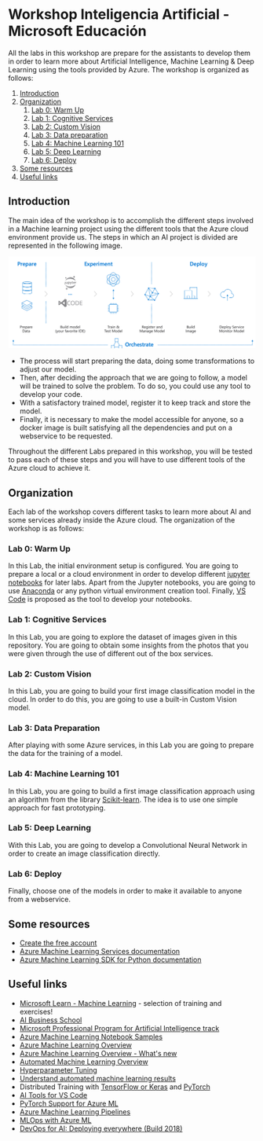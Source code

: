 # Workshop Inteligencia Artificial - Microsoft Educación

All the labs in this workshop are prepare for the assistants to develop them in order to learn more about Artificial Intelligence, Machine Learning & Deep Learning using the tools provided by Azure.
The workshop is organized as follows:

1. [Introduction](#introduction)
2. [Organization](#organization)
    1. [Lab 0: Warm Up](#lab-0:-warm-up)
    2. [Lab 1: Cognitive Services](#lab-1:-cognitive-services)
    3. [Lab 2: Custom Vision](#lab-2:-custom-vision)
    4. [Lab 3: Data preparation](#lab-3:-data-preparation)
    5. [Lab 4: Machine Learning 101](#lab-4:-machine-learning-101)
    6. [Lab 5: Deep Learning](#lab-5:-deep-learning)
    7. [Lab 6: Deploy](#lab-6:-deploy)
3. [Some resources](#Some-resources)
4. [Useful links](#useful-links)

## Introduction

The main idea of the workshop is to accomplish the different steps involved in a Machine learning project using the different tools that the Azure cloud environment provide us.
The steps in which an AI project is divided are represented in the following image.

![AzML](docs/img/mlsteps.png)

* The process will start preparing the data, doing some transformations to adjust our model.
* Then, after deciding the approach that we are going to follow, a model will be trained to solve the problem. 
To do so, you could use any tool to develop your code.
* With a satisfactory trained model, register it to keep track and store the model.
* Finally, it is necessary to make the model accessible for anyone, so a docker image is built satisfying all the dependencies and put on a webservice to be requested.

Throughout the different Labs prepared in this workshop, you will be tested to pass each of these steps and you will have to use different tools of the Azure cloud to achieve it.

## Organization

Each lab of the workshop covers different tasks to learn more about AI and some services already inside the Azure cloud.
The organization of the workshop is as follows:

### Lab 0: Warm Up

In this Lab, the initial environment setup is configured. 
You are going to prepare a local or a cloud environment in order to develop different [jupyter notebooks](https://jupyter.org/) for later labs.
Apart from the Jupyter notebooks, you are going to use [Anaconda](https://www.anaconda.com/) or any python virtual environment creation tool.
Finally, [VS Code](https://code.visualstudio.com/) is proposed as the tool to develop your notebooks.

### Lab 1: Cognitive Services

In this Lab, you are going to explore the dataset of images given in this repository. 
You are going to obtain some insights from the photos that you were given through the use of different out of the box services.

### Lab 2: Custom Vision

In this Lab, you are going to build your first image classification model in the cloud. 
In order to do this, you are going to use a built-in Custom Vision model.

### Lab 3: Data Preparation

After playing with some Azure services, in this Lab you are going to prepare the data for the training of a model.

### Lab 4: Machine Learning 101

In this Lab, you are going to build a first image classification approach using an algorithm from the library [Scikit-learn](https://scikit-learn.org/stable/index.html). 
The idea is to use one simple approach for fast prototyping.

### Lab 5: Deep Learning

With this Lab, you are going to develop a Convolutional Neural Network in order to create an image classification directly.

### Lab 6: Deploy

Finally, choose one of the models in order to make it available to anyone from a webservice.

## Some resources
* [Create the free account](https://azure.microsoft.com/en-us/free/search/)
* [Azure Machine Learning Services documentation](https://docs.microsoft.com/en-us/azure/machine-learning/service/)
* [Azure Machine Learning SDK for Python documentation](https://docs.microsoft.com/en-us/python/api/overview/azure/ml/intro?view=azure-ml-py)

## Useful links

* [Microsoft Learn - Machine Learning](https://docs.microsoft.com/en-us/learn/browse/?roles=data-scientist&term=machine%20learning) - selection of training and exercises!
* [AI Business School](https://aischool.microsoft.com) 
* [Microsoft Professional Program for Artificial Intelligence track](https://academy.microsoft.com/en-us/tracks/artificial-intelligence)
* [Azure Machine Learning Notebook Samples](https://github.com/Azure/MachineLearningNotebooks)
* [Azure Machine Learning Overview](https://azure.microsoft.com/en-us/blog/azure-ai-making-ai-real-for-business/)
* [Azure Machine Learning Overview - What's new](https://azure.microsoft.com/en-us/blog/what-s-new-in-azure-machine-learning-service/)
* [Automated Machine Learning Overview](https://azure.microsoft.com/en-us/blog/announcing-automated-ml-capability-in-azure-machine-learning/)
* [Hyperparameter Tuning](https://docs.microsoft.com/en-us/azure/machine-learning/service/how-to-tune-hyperparameters)
* [Understand automated machine learning results](https://docs.microsoft.com/en-us/azure/machine-learning/service/how-to-understand-automated-ml)
* Distributed Training with [TensorFlow or Keras](https://docs.microsoft.com/en-us/azure/machine-learning/service/how-to-train-tensorflow#distributed-training) and [PyTorch](https://docs.microsoft.com/en-us/azure/machine-learning/service/how-to-train-pytorch#distributed-training)
* [AI Tools for VS Code](https://visualstudio.microsoft.com/downloads/ai-tools-vscode/)
* [PyTorch Support for Azure ML](https://azure.microsoft.com/en-us/blog/world-class-pytorch-support-on-azure/)
* [Azure Machine Learning Pipelines](https://docs.microsoft.com/en-us/azure/machine-learning/service/concept-ml-pipelines)
* [MLOps with Azure ML](https://github.com/microsoft/MLOpsPython) 
* [DevOps for AI: Deploying everywhere (Build 2018)](https://www.youtube.com/watch?v=Fo220toRwhM) 